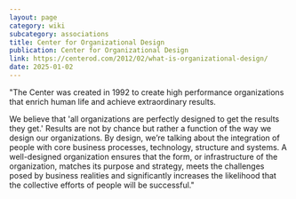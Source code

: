 ```yaml
---
layout: page
category: wiki
subcategory: associations
title: Center for Organizational Design
publication: Center for Organizational Design
link: https://centerod.com/2012/02/what-is-organizational-design/
date: 2025-01-02
---
```


"The Center was created in 1992 to create high performance organizations that enrich human life and achieve extraordinary results.

We believe that 'all organizations are perfectly designed to get the results they get.'  Results are not by chance but rather a function of the way we design our organizations. By design, we’re talking about the integration of people with core business processes, technology, structure and systems. A well-designed organization ensures that the form, or infrastructure of the organization, matches its purpose and strategy, meets the challenges posed by business realities and significantly increases the likelihood that the collective efforts of people will be successful."
